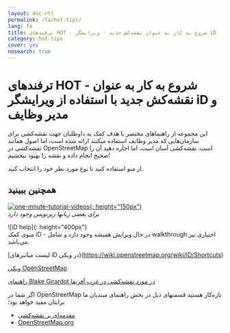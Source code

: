 ```yaml
---
layout: doc-rtl
permalink: /fa/hot-tips/
lang: fa
title: ترفندهای HOT - شروع به کار به عنوان نقشه‌کش جدید - ویرایشگر iD
category: hot-tips
cover: yes
nosearch: true
---
```


ترفندهای HOT - شروع به کار به عنوان نقشه‌کش جدید با استفاده از ویرایشگر iD و مدیر وظایف
================

این مجموعه از راهنماهای مختصر با هدف کمک به داوطلبان جهت نقشه‌کشی برای سازمان‌هایی که مدیر وظایف استفاده میکنند ارائه شده است، اما اصول همانند نقشه‌کشی در OpenStreetMap است. نقشه‌کشی آسان است، اما اجازه دهید آن را صحیح انجام داده و نقشه را بهبود ببخشیم!

از منو استفاده کنید تا نوع مورد نظر خود را انتخاب کنید.  

همچنین ببینید  
---------

[![one-mnute-tutorial-videos]{: height="150px"}](https://www.youtube.com/playlist?list=PLb9506_-6FMHZ3nwn9heri3xjQKrSq1hN "گروه بشردوستانه  OpenStreetMap - فیلم‌های آموزشی یک دقیقه‌ای")  
*برای بعضی زبانها زیرنویس وجود دارد*  

![iD help]{: height="400px"}  
منوی کمک iD - در حال ویرایش همیشه وجود دارد و شامل walkthrough اختیاری نیز می‌باشد.    
  
[لیست میانبرهای iD در ویکی)(https://wiki.openstreetmap.org/wiki/ID/Shortcuts)  

[ویکی OpenStreetMap](https://wiki.openstreetmap.org/wiki/Main_Page)  

[راهنمای Blake Girardot در مورد نقشه‌کشی در غرب آفریقا](https://wiki.openstreetmap.org/wiki/User:Bgirardot/West_African_HOT_Mapping_Tips)  

اگر شما در OpenStreetMap تازه‌کار هستید قسمتهای ذیل در بخش راهنمای مبتدیان ما برایتان مفید خواهد بود؛  

- [مقدمه‌ای بر نقشه‌کشی](/fa/beginner/introduction/)  
-  [OpenStreetMap.org](/fa/beginner/start-osm/)



[لوگوی HOT به همراه متن]:/images/hot-tips/Hot_logo_with_text.svg
[منوی کمک iD]:/images/hot-tips/iD-help.png "منوی کمک iD - در حال ویرایش همیشه وجود دارد و شامل walkthrough اختیاری نیز می‌باشد."
[one-mnute-tutorial-videos]: /images/hot-tips/one-mnute-tutorial-videos.png "گروه بشردوستانه OpenStreetMap - فیلم‌های آموزشی یک دقیقه‌ای"